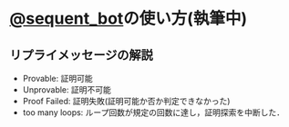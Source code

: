 # [@sequent_bot](https://twitter.com/sequent_bot)の使い方(執筆中)

## リプライメッセージの解説

- Provable: 証明可能
- Unprovable: 証明不可能
- Proof Failed: 証明失敗(証明可能か否か判定できなかった)
- too many loops: ループ回数が規定の回数に達し，証明探索を中断した．
